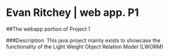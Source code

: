 # Evan Ritchey | web app. P1
##The webapp portion of Project 1

###Description:
This java project mainly exists to showcase the functionality of the Light Weight Object Relation Model (LWORM) 

